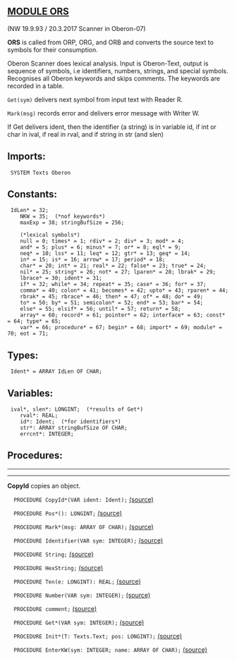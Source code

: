 
## [MODULE ORS](https://github.com/io-core/Build/blob/main/ORS.Mod)

(NW 19.9.93 / 20.3.2017  Scanner in Oberon-07)

**ORS** is called from ORP, ORG, and ORB and converts the source text to symbols for their consumption.

Oberon Scanner does lexical analysis. Input is Oberon-Text, output is
sequence of symbols, i.e identifiers, numbers, strings, and special symbols.
Recognises all Oberon keywords and skips comments. The keywords are recorded in a table.

`Get(sym)` delivers next symbol from input text with Reader R.

`Mark(msg)` records error and delivers error message with Writer W.

If Get delivers ident, then the identifier (a string) is in variable id, 
if int or char in ival, if real in rval, and if string in str (and slen) 


  ## Imports:
` SYSTEM Texts Oberon`

## Constants:
```
 IdLen* = 32;
    NKW = 35;  (*nof keywords*)
    maxExp = 38; stringBufSize = 256;
  
    (*lexical symbols*)
    null = 0; times* = 1; rdiv* = 2; div* = 3; mod* = 4;
    and* = 5; plus* = 6; minus* = 7; or* = 8; eql* = 9;
    neq* = 10; lss* = 11; leq* = 12; gtr* = 13; geq* = 14;
    in* = 15; is* = 16; arrow* = 17; period* = 18;
    char* = 20; int* = 21; real* = 22; false* = 23; true* = 24;
    nil* = 25; string* = 26; not* = 27; lparen* = 28; lbrak* = 29;
    lbrace* = 30; ident* = 31;
    if* = 32; while* = 34; repeat* = 35; case* = 36; for* = 37;
    comma* = 40; colon* = 41; becomes* = 42; upto* = 43; rparen* = 44;
    rbrak* = 45; rbrace* = 46; then* = 47; of* = 48; do* = 49;
    to* = 50; by* = 51; semicolon* = 52; end* = 53; bar* = 54;
    else* = 55; elsif* = 56; until* = 57; return* = 58;
    array* = 60; record* = 61; pointer* = 62; interface* = 63; const* = 64; type* = 65;
    var* = 66; procedure* = 67; begin* = 68; import* = 69; module* = 70; eot = 71;

```
## Types:
```
 Ident* = ARRAY IdLen OF CHAR;

```
## Variables:
```
 ival*, slen*: LONGINT;  (*results of Get*)
    rval*: REAL;
    id*: Ident;  (*for identifiers*)
    str*: ARRAY stringBufSize OF CHAR;
    errcnt*: INTEGER;

```
## Procedures:
---
---
**CopyId** copies an object.

`  PROCEDURE CopyId*(VAR ident: Ident);` [(source)](https://github.com/io-core/Build/blob/main/ORS.Mod#L70)


`  PROCEDURE Pos*(): LONGINT;` [(source)](https://github.com/io-core/Build/blob/main/ORS.Mod#L74)


`  PROCEDURE Mark*(msg: ARRAY OF CHAR);` [(source)](https://github.com/io-core/Build/blob/main/ORS.Mod#L78)


`  PROCEDURE Identifier(VAR sym: INTEGER);` [(source)](https://github.com/io-core/Build/blob/main/ORS.Mod#L88)


`  PROCEDURE String;` [(source)](https://github.com/io-core/Build/blob/main/ORS.Mod#L103)


`  PROCEDURE HexString;` [(source)](https://github.com/io-core/Build/blob/main/ORS.Mod#L115)


`  PROCEDURE Ten(e: LONGINT): REAL;` [(source)](https://github.com/io-core/Build/blob/main/ORS.Mod#L135)


`  PROCEDURE Number(VAR sym: INTEGER);` [(source)](https://github.com/io-core/Build/blob/main/ORS.Mod#L145)


`  PROCEDURE comment;` [(source)](https://github.com/io-core/Build/blob/main/ORS.Mod#L214)


`  PROCEDURE Get*(VAR sym: INTEGER);` [(source)](https://github.com/io-core/Build/blob/main/ORS.Mod#L228)


`  PROCEDURE Init*(T: Texts.Text; pos: LONGINT);` [(source)](https://github.com/io-core/Build/blob/main/ORS.Mod#L283)


`  PROCEDURE EnterKW(sym: INTEGER; name: ARRAY OF CHAR);` [(source)](https://github.com/io-core/Build/blob/main/ORS.Mod#L287)

